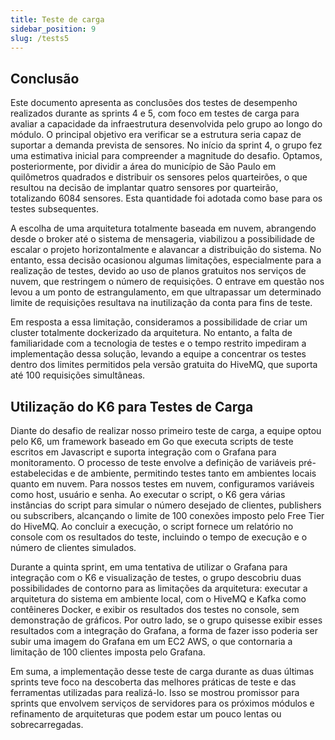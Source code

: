 ```yaml
---
title: Teste de carga
sidebar_position: 9
slug: /tests5
---
```



## Conclusão 

Este documento apresenta as conclusões dos testes de desempenho realizados durante as sprints 4 e 5, com foco em testes de carga para avaliar a capacidade da infraestrutura desenvolvida pelo grupo ao longo do módulo. O principal objetivo era verificar se a estrutura seria capaz de suportar a demanda prevista de sensores. No início da sprint 4, o grupo fez uma estimativa inicial para compreender a magnitude do desafio. Optamos, posteriormente, por dividir a área do município de São Paulo em quilômetros quadrados e distribuir os sensores pelos quarteirões, o que resultou na decisão de implantar quatro sensores por quarteirão, totalizando 6084 sensores. Esta quantidade foi adotada como base para os testes subsequentes.

A escolha de uma arquitetura totalmente baseada em nuvem, abrangendo desde o broker até o sistema de mensageria, viabilizou a possibilidade de escalar o projeto horizontalmente e alavancar a distribuição do sistema. No entanto, essa decisão ocasionou algumas limitações, especialmente para a realização de testes, devido ao uso de planos gratuitos nos serviços de nuvem, que restringem o número de requisições. O entrave em questão nos levou a um ponto de estrangulamento, em que ultrapassar um determinado limite de requisições resultava na inutilização da conta para fins de teste.

Em resposta a essa limitação, consideramos a possibilidade de criar um cluster totalmente dockerizado da arquitetura. No entanto, a falta de familiaridade com a tecnologia de testes e o tempo restrito impediram a implementação dessa solução, levando a equipe a concentrar os testes dentro dos limites permitidos pela versão gratuita do HiveMQ, que suporta até 100 requisições simultâneas.

## Utilização do K6 para Testes de Carga

Diante do desafio de realizar nosso primeiro teste de carga, a equipe optou pelo K6, um framework baseado em Go que executa scripts de teste escritos em Javascript e suporta integração com o Grafana para monitoramento. O processo de teste envolve a definição de variáveis pré-estabelecidas e de ambiente, permitindo testes tanto em ambientes locais quanto em nuvem. Para nossos testes em nuvem, configuramos variáveis como host, usuário e senha. Ao executar o script, o K6 gera várias instâncias do script para simular o número desejado de clientes, publishers ou subscribers, alcançando o limite de 100 conexões imposto pelo Free Tier do HiveMQ. Ao concluir a execução, o script fornece um relatório no console com os resultados do teste, incluindo o tempo de execução e o número de clientes simulados.

Durante a quinta sprint, em uma tentativa de utilizar o Grafana para integração com o K6 e visualização de testes, o grupo descobriu duas possibilidades de contorno para as limitações da arquitetura: executar a arquitetura do sistema em ambiente local, com o HiveMQ e Kafka como contêineres Docker, e exibir os resultados dos testes no console, sem demonstração de gráficos. Por outro lado, se o grupo quisesse exibir esses resultados com a integração do Grafana, a forma de fazer isso poderia ser subir uma imagem do Grafana em um EC2 AWS, o que contornaria a limitação de 100 clientes imposta pelo Grafana.

Em suma, a implementação desse teste de carga durante as duas últimas sprints teve foco na descoberta das melhores práticas de teste e das ferramentas utilizadas para realizá-lo. Isso se mostrou promissor para sprints que envolvem serviços de servidores para os próximos módulos e refinamento de arquiteturas que podem estar um pouco lentas ou sobrecarregadas.